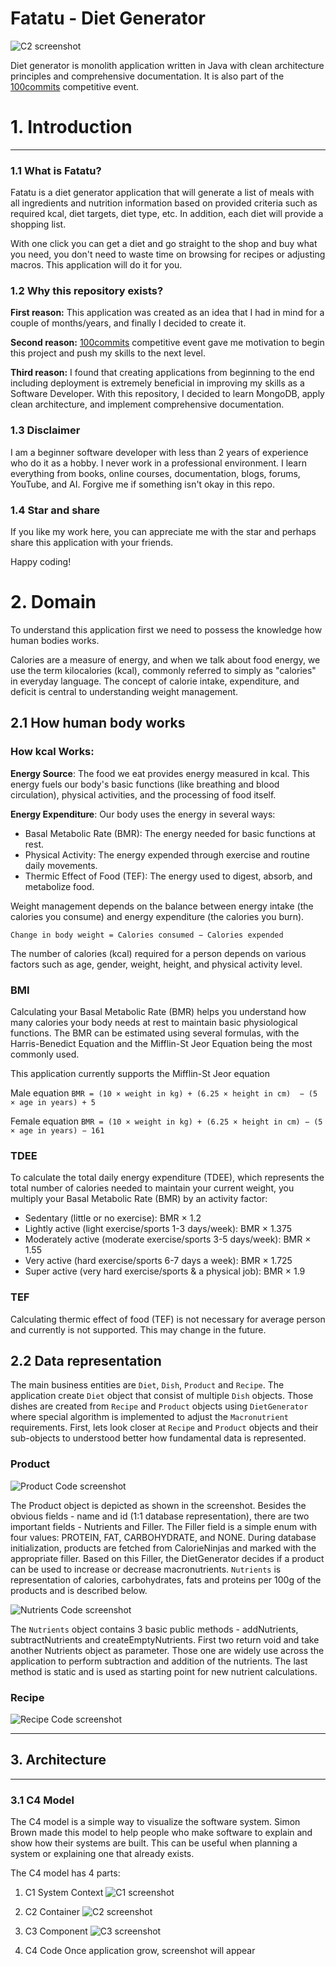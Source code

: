 # Fatatu - Diet Generator

![C2 screenshot](/screenshots/fatatu_logo.png)

Diet generator is monolith application written in Java with clean architecture principles
and comprehensive documentation. It is also part of the [100commits](https://100commitow.pl/) competitive event.

# 1. Introduction

---

### 1.1 What is Fatatu?

Fatatu is a diet generator application that will generate a list of meals with all ingredients and nutrition information
based on provided criteria such as required kcal, diet targets, diet type, etc.
In addition, each diet will provide a shopping list.

With one click you can get a diet and go straight to the shop and buy what you need, you don't need to waste time on
browsing for recipes or adjusting macros. This application will do it for you.

### 1.2 Why this repository exists?

**First reason:** This application was created as an idea that I had in mind for a couple of months/years, and finally I
decided to create it.

**Second reason:** [100commits](https://100commitow.pl/) competitive event gave me motivation to begin this project and
push my skills to the next level.

**Third reason:** I found that creating applications from beginning to the end including deployment is extremely
beneficial in
improving my skills as a Software Developer. With this repository, I decided to learn MongoDB, apply clean architecture,
and
implement comprehensive documentation.

### 1.3 Disclaimer

I am a beginner software developer with less than 2 years of experience who do it as a hobby. I never work in a
professional
environment. I learn everything from books, online courses,
documentation, blogs, forums, YouTube, and AI. Forgive me if something isn't okay in this repo.

### 1.4 Star and share

If you like my work here, you can appreciate me with the star and perhaps share this application with your friends.

Happy coding!

# 2. Domain

To understand this application first we need to possess the knowledge how human bodies works.

Calories are a measure of energy, and when we talk about food energy, we use the term kilocalories (kcal), commonly
referred to simply as "calories" in everyday language. The concept of calorie intake, expenditure, and deficit is
central to understanding weight management.

## 2.1 How human body works

### How kcal Works:

**Energy Source**: The food we eat provides energy measured in kcal. This energy fuels our body's basic functions (like
breathing and blood circulation), physical activities, and the processing of food itself.

**Energy Expenditure**: Our body uses the energy in several ways:

* Basal Metabolic Rate (BMR): The energy needed for basic functions at rest.
* Physical Activity: The energy expended through exercise and routine daily movements.
* Thermic Effect of Food (TEF): The energy used to digest, absorb, and metabolize food.

Weight management depends on the balance between energy intake (the calories you consume) and energy
expenditure (the calories you burn).

`Change in body weight = Calories consumed − Calories expended`

The number of calories (kcal) required for a person depends on various factors
such as age, gender, weight, height, and physical activity level.

### BMI

Calculating your Basal Metabolic Rate (BMR) helps you understand how many calories your body needs at rest to maintain
basic physiological functions. The BMR can be estimated using several formulas, with the Harris-Benedict Equation and
the Mifflin-St Jeor Equation being the most commonly used.

This application currently supports the Mifflin-St Jeor equation

Male equation `BMR = (10 × weight in kg) + (6.25 × height in cm)  − (5 × age in years) + 5`

Female equation `BMR = (10 × weight in kg) + (6.25 × height in cm) − (5 × age in years) − 161`

### TDEE

To calculate the total daily energy expenditure (TDEE), which represents the total number of calories needed to maintain
your current weight, you multiply your Basal Metabolic Rate (BMR) by an activity factor:

- Sedentary (little or no exercise): BMR × 1.2
- Lightly active (light exercise/sports 1-3 days/week): BMR × 1.375
- Moderately active (moderate exercise/sports 3-5 days/week): BMR × 1.55
- Very active (hard exercise/sports 6-7 days a week): BMR × 1.725
- Super active (very hard exercise/sports & a physical job): BMR × 1.9

### TEF

Calculating thermic effect of food (TEF) is not necessary for average person and currently is not supported. This may
change in the future.

## 2.2 Data representation

The main business entities are `Diet`, `Dish`, `Product` and `Recipe`. The application create `Diet` object that consist
of multiple
`Dish` objects. Those dishes are created from `Recipe` and `Product` objects using `DietGenerator` where special
algorithm is implemented to adjust the `Macronutrient` requirements.
First, lets look closer at `Recipe` and `Product` objects and their sub-objects to understood better how fundamental data is
represented.

### Product

![Product Code screenshot](/screenshots/product_code_ss.png)

The Product object is depicted as shown in the screenshot. Besides the obvious fields - name and id (1:1 database
representation), there are two important fields - Nutrients and Filler. The Filler field is a simple enum with four
values: PROTEIN, FAT, CARBOHYDRATE, and NONE. During database initialization, products are fetched from CalorieNinjas
and marked with the appropriate filler. Based on this Filler, the DietGenerator decides if a product can be used to
increase or decrease macronutrients. `Nutrients` is representation of calories, carbohydrates, fats and proteins per
100g of
the products and is described below.

![Nutrients Code screenshot](/screenshots/nutrients_code_ss.png)

The `Nutrients` object contains 3 basic public methods - addNutrients, subtractNutrients and createEmptyNutrients. First two
return void and take another Nutrients object as parameter.
Those one are widely use across the application to perform subtraction and addition of the nutrients. The last method is
static and is used as starting point for new nutrient calculations.

### Recipe

![Recipe Code screenshot](/screenshots/recipe_code_ss.png)













---

## 3. Architecture

---

### 3.1 C4 Model

The C4 model is a simple way to visualize the software system. Simon Brown made this model to help people who make
software to explain and show how their systems are built. This can be useful when planning a system or explaining one
that already exists.

The C4 model has 4 parts:

1) C1 System Context
   ![C1 screenshot](/screenshots/c1planning.png)

2) C2 Container
   ![C2 screenshot](/screenshots/c2planning.png)

3) C3 Component
   ![C3 screenshot](/screenshots/c3planning.png)

4) C4 Code
   Once application grow, screenshot will appear 




